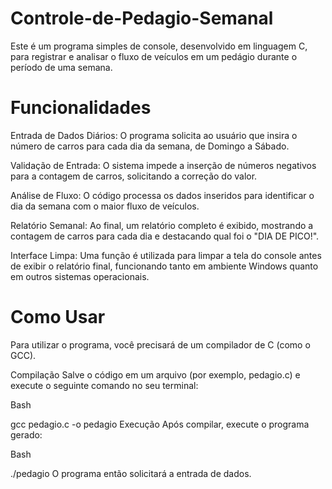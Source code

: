 # Controle-de-Pedagio-Semanal

Este é um programa simples de console, desenvolvido em linguagem C, para registrar e analisar o fluxo de veículos em um pedágio durante o período de uma semana.

# Funcionalidades #

Entrada de Dados Diários: O programa solicita ao usuário que insira o número de carros para cada dia da semana, de Domingo a Sábado.

Validação de Entrada: O sistema impede a inserção de números negativos para a contagem de carros, solicitando a correção do valor.

Análise de Fluxo: O código processa os dados inseridos para identificar o dia da semana com o maior fluxo de veículos.

Relatório Semanal: Ao final, um relatório completo é exibido, mostrando a contagem de carros para cada dia e destacando qual foi o "DIA DE PICO!".

Interface Limpa: Uma função é utilizada para limpar a tela do console antes de exibir o relatório final, funcionando tanto em ambiente Windows quanto em outros sistemas operacionais.


# Como Usar #

Para utilizar o programa, você precisará de um compilador de C (como o GCC).

Compilação
Salve o código em um arquivo (por exemplo, pedagio.c) e execute o seguinte comando no seu terminal:

Bash

gcc pedagio.c -o pedagio
Execução
Após compilar, execute o programa gerado:

Bash

./pedagio
O programa então solicitará a entrada de dados.

